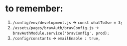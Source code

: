 # to remember: 

1.  ``/config/env/development.js`` -> ``const whatToUse = 3;``
2.  ``/assets/pages/bravAuth/bravConfig.js`` -> ``bravAuthModule.service('bravConfig', prod);``
3.  ``/config/constants`` ->  ``emailEnable : true,``